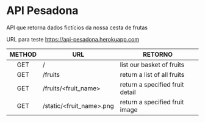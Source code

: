 # API Pesadona
API que retorna dados fictícios da nossa cesta de frutas

URL para teste https://api-pesadona.herokuapp.com

| METHOD | URL | RETORNO |
|:------:| --- | ------- |
| GET | / | list our basket of fruits |
| GET | /fruits | return a list of all fruits |
| GET | /fruits/<fruit_name> | return a specified fruit detail |
| GET | /static/<fruit_name>.png | return a specified fruit image |
